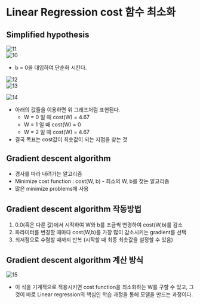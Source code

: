 # Linear Regression cost 함수 최소화

## Simplified hypothesis
![11](https://user-images.githubusercontent.com/63536606/90265294-5372aa00-de8d-11ea-8e9a-49d909f7f0d8.PNG)<br>
![10](https://user-images.githubusercontent.com/63536606/90261081-6b472f80-de87-11ea-98a7-956591b8f510.PNG)<br>
- b = 0을 대입하여 단순화 시킨다. <br>

![12](https://user-images.githubusercontent.com/63536606/90265611-ce3bc500-de8d-11ea-87a6-5b42eedacce7.PNG)<br>
![13](https://user-images.githubusercontent.com/63536606/90265689-e57ab280-de8d-11ea-8d6b-4481236cd9ff.PNG)<br>

![14](https://user-images.githubusercontent.com/63536606/90265869-283c8a80-de8e-11ea-9b9d-c0e83ec1b0cd.png)
- 아래의 값들을 이용하면 위 그래프처럼 표현된다.
    - W = 0 일 때 cost(W) = 4.67 
    - W = 1 일 때 cost(W) = 0
    - W = 2 일 때 cost(W) = 4.67
- 결국 목표는 cost값이 최솟값이 되는 지점을 찾는 것

## Gradient descent algorithm
- 경사를 따라 내려가는 알고리즘
- Minimize cost function : cost(W, b) - 최소의 W, b를 찾는 알고리즘
- 많은 minimize problems에 사용

## Gradient descent algorithm 작동방법
1. 0.0(혹은 다른 값)에서 시작하여 W와 b를 조금씩 변경하여 cost(W,b)를 감소
2. 파라미터를 변경할 때마다 cost(W,b)를 가장 많이 감소시키는 gradient를 선택
3. 최저점으로 수렴할 때까지 반복
(시작할 때 최종 최솟값을 설정할 수 있음)

## Gradient descent algorithm 계산 방식
![15](https://user-images.githubusercontent.com/63536606/90266523-18717600-de8f-11ea-9ca4-44b0ebcb1cfe.PNG)
- 이 식을 기계적으로 적용시키면 cost function을 최소화하는 W를 구할 수 있고, 그것이 바로 Linear regression의 핵심인 학습 과정을 통해 모델을 만드는 과정이다.